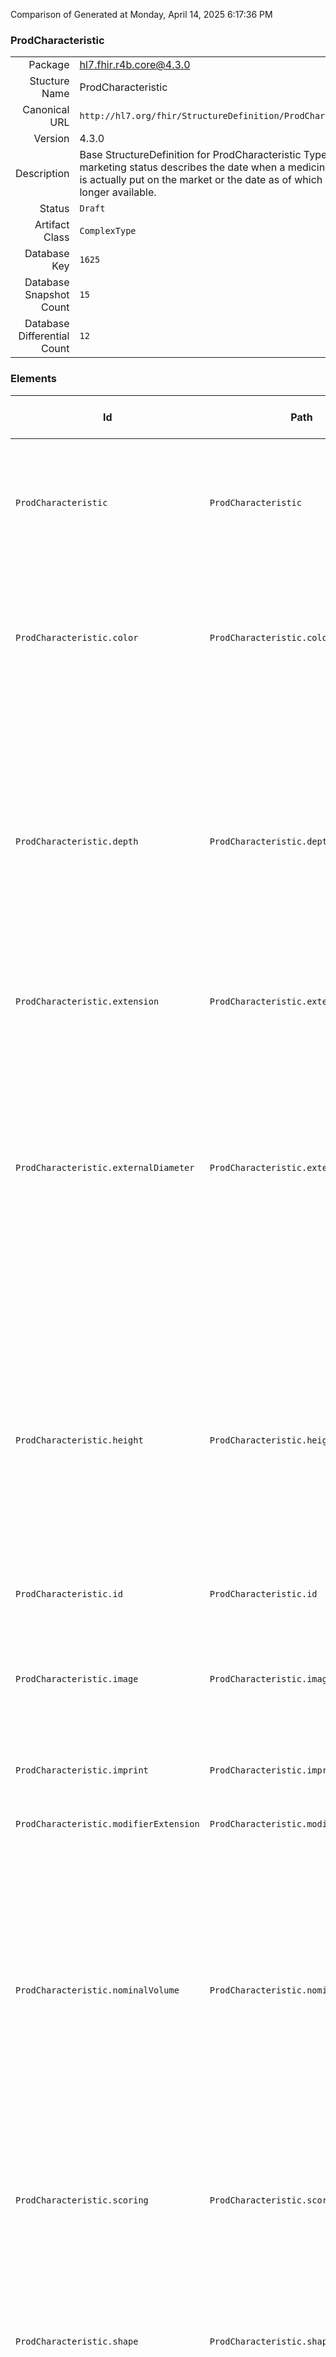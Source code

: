 Comparison of 
Generated at Monday, April 14, 2025 6:17:36 PM

### ProdCharacteristic

|      |     |
| ---: | --- |
| Package | hl7.fhir.r4b.core@4.3.0 |
| Stucture Name | ProdCharacteristic |
| Canonical URL | `http://hl7.org/fhir/StructureDefinition/ProdCharacteristic` |
| Version | 4.3.0 |
| Description | Base StructureDefinition for ProdCharacteristic Type: The marketing status describes the date when a medicinal product is actually put on the market or the date as of which it is no longer available. |
| Status | `Draft` |
| Artifact Class | `ComplexType` |
| Database Key | `1625` |
| Database Snapshot Count | `15` |
| Database Differential Count | `12` |

### Elements

| Id | Path | Name | Base Path | Short | Cardinality | Collated Type | Binding Strength | Binding Value Set |
| -- | ---- | ---- | --------- | ----- | ----------- | ------------- | ---------------- | ----------------- |
| `ProdCharacteristic` | `ProdCharacteristic` | `ProdCharacteristic` | ProdCharacteristic | The marketing status describes the date when a medicinal product is actually put on the market or the date as of which it is no longer available | 0..* | ProdCharacteristic |  |  |
| `ProdCharacteristic.color` | `ProdCharacteristic.color` | `color` | ProdCharacteristic.color | Where applicable, the color can be specified An appropriate controlled vocabulary shall be used The term and the term identifier shall be used | 0..* | string |  |  |
| `ProdCharacteristic.depth` | `ProdCharacteristic.depth` | `depth` | ProdCharacteristic.depth | Where applicable, the depth can be specified using a numerical value and its unit of measurement The unit of measurement shall be specified in accordance with ISO 11240 and the resulting terminology The symbol and the symbol identifier shall be used | 0..1 | Quantity |  |  |
| `ProdCharacteristic.extension` | `ProdCharacteristic.extension` | `extension` | Element.extension | Additional content defined by implementations | 0..* | Extension |  |  |
| `ProdCharacteristic.externalDiameter` | `ProdCharacteristic.externalDiameter` | `externalDiameter` | ProdCharacteristic.externalDiameter | Where applicable, the external diameter can be specified using a numerical value and its unit of measurement The unit of measurement shall be specified in accordance with ISO 11240 and the resulting terminology The symbol and the symbol identifier shall be used | 0..1 | Quantity |  |  |
| `ProdCharacteristic.height` | `ProdCharacteristic.height` | `height` | ProdCharacteristic.height | Where applicable, the height can be specified using a numerical value and its unit of measurement The unit of measurement shall be specified in accordance with ISO 11240 and the resulting terminology The symbol and the symbol identifier shall be used | 0..1 | Quantity |  |  |
| `ProdCharacteristic.id` | `ProdCharacteristic.id` | `id` | Element.id | Unique id for inter-element referencing | 0..1 | id |  |  |
| `ProdCharacteristic.image` | `ProdCharacteristic.image` | `image` | ProdCharacteristic.image | Where applicable, the image can be provided The format of the image attachment shall be specified by regional implementations | 0..* | Attachment |  |  |
| `ProdCharacteristic.imprint` | `ProdCharacteristic.imprint` | `imprint` | ProdCharacteristic.imprint | Where applicable, the imprint can be specified as text | 0..* | string |  |  |
| `ProdCharacteristic.modifierExtension` | `ProdCharacteristic.modifierExtension` | `modifierExtension` | BackboneElement.modifierExtension | Extensions that cannot be ignored even if unrecognized | 0..* | Extension |  |  |
| `ProdCharacteristic.nominalVolume` | `ProdCharacteristic.nominalVolume` | `nominalVolume` | ProdCharacteristic.nominalVolume | Where applicable, the nominal volume can be specified using a numerical value and its unit of measurement The unit of measurement shall be specified in accordance with ISO 11240 and the resulting terminology The symbol and the symbol identifier shall be used | 0..1 | Quantity |  |  |
| `ProdCharacteristic.scoring` | `ProdCharacteristic.scoring` | `scoring` | ProdCharacteristic.scoring | Where applicable, the scoring can be specified An appropriate controlled vocabulary shall be used The term and the term identifier shall be used | 0..1 | CodeableConcept |  |  |
| `ProdCharacteristic.shape` | `ProdCharacteristic.shape` | `shape` | ProdCharacteristic.shape | Where applicable, the shape can be specified An appropriate controlled vocabulary shall be used The term and the term identifier shall be used | 0..1 | string |  |  |
| `ProdCharacteristic.weight` | `ProdCharacteristic.weight` | `weight` | ProdCharacteristic.weight | Where applicable, the weight can be specified using a numerical value and its unit of measurement The unit of measurement shall be specified in accordance with ISO 11240 and the resulting terminology The symbol and the symbol identifier shall be used | 0..1 | Quantity |  |  |
| `ProdCharacteristic.width` | `ProdCharacteristic.width` | `width` | ProdCharacteristic.width | Where applicable, the width can be specified using a numerical value and its unit of measurement The unit of measurement shall be specified in accordance with ISO 11240 and the resulting terminology The symbol and the symbol identifier shall be used | 0..1 | Quantity |  |  |
### Mapping Table

| R2 | Comparison | R3 | Comparison | R4 | Comparison | R4B | Comparison | R5
| --- | --- | --- | --- | --- | --- | --- | --- | ---
| | | | | [ProdCharacteristic](/docs/R4/ComplexTypes/ProdCharacteristic.md)<br/> `http://hl7.org/fhir/StructureDefinition/ProdCharacteristic\|4.0.1` | →→→→→→→<br/>`Equivalent`<br/>- DBKey: `1363`<br/>- Reviewed: `n/a`<br/>- By: `n/a`<br/>- Identical: `False`<br/>→→→→→→→<hr/>←←←←←←←<br/>`Equivalent`<br/>- DBKey: `1364`<br/>- Reviewed: `n/a`<br/>- By: `n/a`<br/>- Identical: `False`<br/>←←←←←←←| [ProdCharacteristic](/docs/R4B/ComplexTypes/ProdCharacteristic.md)<br/> `http://hl7.org/fhir/StructureDefinition/ProdCharacteristic\|4.3.0` | <br/>*no map*<br/><hr/><br/>*no map*<br/>| | 
### Element Mappings


#### Map Group 0

This group is centered on the Structure Definition ProdCharacteristic from hl7.fhir.r4b.core@4.3.0 (R4B, key 4).
All elements from this structure are listed while other structures only show contents that have relationships with those elements.

| *No Map* | Relationship | *No Map* | Relationship | [R4 ProdCharacteristic](/docs/R4/ComplexTypes/ProdCharacteristic.md)| Relationship | R4B ProdCharacteristic| Relationship | *No Map* 
| --- | --- | --- | --- | --- | --- | --- | --- | ---
| | | | | `ProdCharacteristic`| _Equivalent_<br/>(21131/21132)| **`ProdCharacteristic`**| | | 
| | | | | `ProdCharacteristic.id`| _Equivalent_<br/>(21133/21134)| **`ProdCharacteristic.id`**| | | 
| | | | | `ProdCharacteristic.extension`| _Equivalent_<br/>(21135/21136)| **`ProdCharacteristic.extension`**| | | 
| | | | | `ProdCharacteristic.modifierExtension`| _Equivalent_<br/>(21137/21138)| **`ProdCharacteristic.modifierExtension`**| | | 
| | | | | `ProdCharacteristic.height`| _Equivalent_<br/>(21139/21140)| **`ProdCharacteristic.height`**| | | 
| | | | | `ProdCharacteristic.width`| _Equivalent_<br/>(21141/21142)| **`ProdCharacteristic.width`**| | | 
| | | | | `ProdCharacteristic.depth`| _Equivalent_<br/>(21143/21144)| **`ProdCharacteristic.depth`**| | | 
| | | | | `ProdCharacteristic.weight`| _Equivalent_<br/>(21145/21146)| **`ProdCharacteristic.weight`**| | | 
| | | | | `ProdCharacteristic.nominalVolume`| _Equivalent_<br/>(21147/21148)| **`ProdCharacteristic.nominalVolume`**| | | 
| | | | | `ProdCharacteristic.externalDiameter`| _Equivalent_<br/>(21149/21150)| **`ProdCharacteristic.externalDiameter`**| | | 
| | | | | `ProdCharacteristic.shape`| _Equivalent_<br/>(21151/21152)| **`ProdCharacteristic.shape`**| | | 
| | | | | `ProdCharacteristic.color`| _Equivalent_<br/>(21153/21154)| **`ProdCharacteristic.color`**| | | 
| | | | | `ProdCharacteristic.imprint`| _Equivalent_<br/>(21155/21156)| **`ProdCharacteristic.imprint`**| | | 
| | | | | `ProdCharacteristic.image`| _Equivalent_<br/>(21157/21158)| **`ProdCharacteristic.image`**| | | 
| | | | | `ProdCharacteristic.scoring`| _Equivalent_<br/>(21159/21160)| **`ProdCharacteristic.scoring`**| | | 
| | | | | *15 of 15 elements used* | | *15 of 15 elements used* | | 

